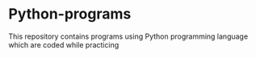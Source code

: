 # Python-programs
This repository contains programs using Python programming language which are coded while practicing
